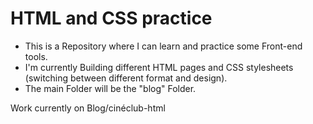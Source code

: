 # HTML and CSS practice

- This is a Repository where I can learn and practice some Front-end tools.
- I'm currently Building different HTML pages and CSS stylesheets (switching between different format and design).
- The main Folder will be the "blog" Folder.

Work currently on Blog/cinéclub-html
